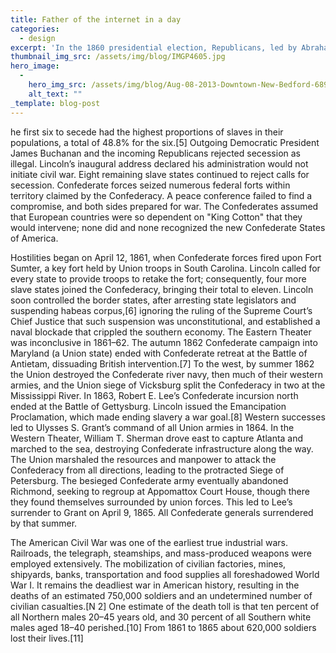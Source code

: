 ```yaml
---
title: Father of the internet in a day
categories:
  - design
excerpt: 'In the 1860 presidential election, Republicans, led by Abraham Lincoln, opposed the expansion of slavery into US territories. Lincoln won, but before his inauguration on March 4, 1861, seven slave states with cotton-based economies formed the Confederacy. '
thumbnail_img_src: /assets/img/blog/IMGP4605.jpg
hero_image:
  - 
    hero_img_src: /assets/img/blog/Aug-08-2013-Downtown-New-Bedford-6894.jpg
    alt_text: ""
_template: blog-post
---
```

he first six to secede had the highest proportions of slaves in their populations, a total of 48.8% for the six.[5] Outgoing Democratic President James Buchanan and the incoming Republicans rejected secession as illegal. Lincoln’s inaugural address declared his administration would not initiate civil war. Eight remaining slave states continued to reject calls for secession. Confederate forces seized numerous federal forts within territory claimed by the Confederacy. A peace conference failed to find a compromise, and both sides prepared for war. The Confederates assumed that European countries were so dependent on "King Cotton" that they would intervene; none did and none recognized the new Confederate States of America.

Hostilities began on April 12, 1861, when Confederate forces fired upon Fort Sumter, a key fort held by Union troops in South Carolina. Lincoln called for every state to provide troops to retake the fort; consequently, four more slave states joined the Confederacy, bringing their total to eleven. Lincoln soon controlled the border states, after arresting state legislators and suspending habeas corpus,[6] ignoring the ruling of the Supreme Court’s Chief Justice that such suspension was unconstitutional, and established a naval blockade that crippled the southern economy. The Eastern Theater was inconclusive in 1861–62. The autumn 1862 Confederate campaign into Maryland (a Union state) ended with Confederate retreat at the Battle of Antietam, dissuading British intervention.[7] To the west, by summer 1862 the Union destroyed the Confederate river navy, then much of their western armies, and the Union siege of Vicksburg split the Confederacy in two at the Mississippi River. In 1863, Robert E. Lee’s Confederate incursion north ended at the Battle of Gettysburg. Lincoln issued the Emancipation Proclamation, which made ending slavery a war goal.[8] Western successes led to Ulysses S. Grant’s command of all Union armies in 1864. In the Western Theater, William T. Sherman drove east to capture Atlanta and marched to the sea, destroying Confederate infrastructure along the way. The Union marshaled the resources and manpower to attack the Confederacy from all directions, leading to the protracted Siege of Petersburg. The besieged Confederate army eventually abandoned Richmond, seeking to regroup at Appomattox Court House, though there they found themselves surrounded by union forces. This led to Lee’s surrender to Grant on April 9, 1865. All Confederate generals surrendered by that summer.

The American Civil War was one of the earliest true industrial wars. Railroads, the telegraph, steamships, and mass-produced weapons were employed extensively. The mobilization of civilian factories, mines, shipyards, banks, transportation and food supplies all foreshadowed World War I. It remains the deadliest war in American history, resulting in the deaths of an estimated 750,000 soldiers and an undetermined number of civilian casualties.[N 2] One estimate of the death toll is that ten percent of all Northern males 20–45 years old, and 30 percent of all Southern white males aged 18–40 perished.[10] From 1861 to 1865 about 620,000 soldiers lost their lives.[11]